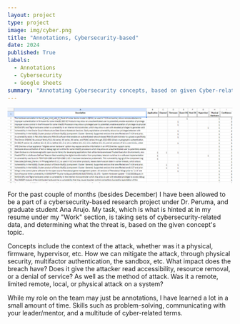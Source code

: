 ```yaml
---
layout: project
type: project
image: img/cyber.png
title: "Annotations, Cybersecurity-based"
date: 2024
published: True
labels:
  - Annotations
  - Cybersecurity
  - Google Sheets
summary: "Annotating Cybersecurity concepts, based on given Cyber-related data."
---
```


<img class="img-fluid" src="../img/annotate.png">

For the past couple of months (besides December) I have been allowed to be a part of a cybersecurity-based research project under Dr. Peruma, and graduate student Ana Arujo. My task, which is what is hinted at in my resume under my "Work" section, is taking sets of cybersecurity-related data, and determining what the threat is, based on the given concept's topic. 

Concepts include the context of the attack, whether was it a physical, firmware, hypervisor, etc. How we can mitigate the attack, through physical security, multifactor authentication, the sandbox, etc. What impact does the breach have? Does it give the attacker read accessibility, resource removal, or a denial of service? As well as the method of attack. Was it a remote, limited remote, local, or physical attack on a system? 

While my role on the team may just be annotations, I have learned a lot in a small amount of time. Skills such as problem-solving, communicating with your leader/mentor, and a multitude of cyber-related terms.

